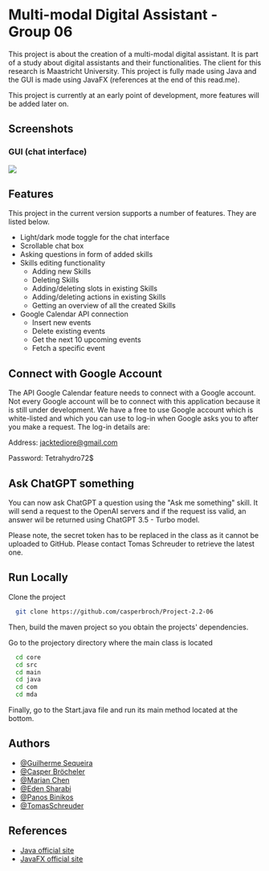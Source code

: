 
# Multi-modal Digital Assistant - Group 06

This project is about the creation of a multi-modal digital assistant. It is part of a study about digital assistants and their functionalities. The client for this research is Maastricht University. This project is fully made using Java and the GUI is made using JavaFX (references at the end of this read.me). 

This project is currently at an early point of development, more features will be added later on.

## Screenshots
### GUI (chat interface)
![](https://cdn.discordapp.com/attachments/1072880041194692639/1090241892685447178/image.png)

## Features
This project in the current version supports a number of features. They are listed below.

- Light/dark mode toggle for the chat interface
- Scrollable chat box
- Asking questions in form of added skills
- Skills editing functionality
    - Adding new Skills
    - Deleting Skills
    - Adding/deleting slots in existing Skills
    - Adding/deleting actions in existing Skills
    - Getting an overview of all the created Skills
- Google Calendar API connection
    - Insert new events
    - Delete existing events
    - Get the next 10 upcoming events
    - Fetch a specific event

## Connect with Google Account
The API Google Calendar feature needs to connect with a Google account. Not every Google account will be to connect with this application because it is still under development. We have a free to use Google account which is white-listed and which you can use to log-in when Google asks you to after you make a request. The log-in details are:

Address: jacktediore@gmail.com

Password: Tetrahydro72$

## Ask ChatGPT something
You can now ask ChatGPT a question using the "Ask me something" skill. It will send a request to the OpenAI servers and if the request iss valid, an answer wil be returned using ChatGPT 3.5 - Turbo model.

Please note, the secret token has to be replaced in the class as it cannot be uploaded to GitHub. Please contact Tomas Schreuder to retrieve the latest one.

## Run Locally

Clone the project

```bash
  git clone https://github.com/casperbroch/Project-2.2-06
```
Then, build the maven project so you obtain the projects' dependencies.

Go to the projectory directory where the main class is located

```bash
  cd core
  cd src
  cd main
  cd java
  cd com
  cd mda
```

Finally, go to the Start.java file and run its main method located at the bottom.

## Authors
- [@Guilherme Sequeira](https://github.com/sequeiragui)
- [@Casper Bröcheler](https://github.com/casperbroch)
- [@Marian Chen](https://github.com/marchen03)
- [@Eden Sharabi](https://github.com/EdenRochmanSharabi)
- [@Panos Binikos](https://github.com/PanosBin)
- [@TomasSchreuder](https://github.com/tomasschreuder)

## References

- [Java official site](https://www.java.com/nl/)
- [JavaFX official site](https://openjfx.io/)


